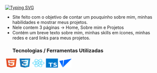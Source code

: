 [![Typing SVG](https://readme-typing-svg.herokuapp.com/?color=e0b0ff&size=35&center=true&vCenter=true&width=1000&lines=+Seja+Bem+vindo+ao+meu+Portfólio!+)](https://git.io/typing-svg)
+ Site feito com o objetivo de contar um pouquinho sobre mim, minhas habilidades e mostrar meus projetos.
+ Nele contem 3 páginas -> Home, Sobre mim e Projetos
+ Contém um breve texto sobre mim, minhas skills em ícones, minhas redes e card links para meus projetos.
  ### Tecnologias / Ferramentas Utilizadas
<div style="display: inline_block">
<img align="center" alt="Gabi-HTML" height="30" width="40" src="https://raw.githubusercontent.com/devicons/devicon/master/icons/html5/html5-original.svg">
<img align="center" alt="Gabi-CSS" height="30" width="40" src="https://raw.githubusercontent.com/devicons/devicon/master/icons/css3/css3-original.svg">
<img align="center" alt="Gabi-react" height="30" width="40" src="https://raw.githubusercontent.com/devicons/devicon/master/icons/react/react-original.svg">
<img align="center" alt="Gabi-typescript" height="30" width="40" src="https://raw.githubusercontent.com/devicons/devicon/master/icons/typescript/typescript-original.svg">
<img align="center" alt="Gabi-vite" height="30" width="40" src="https://raw.githubusercontent.com/devicons/devicon/master/icons/vite/vite-original.svg">
</div>
